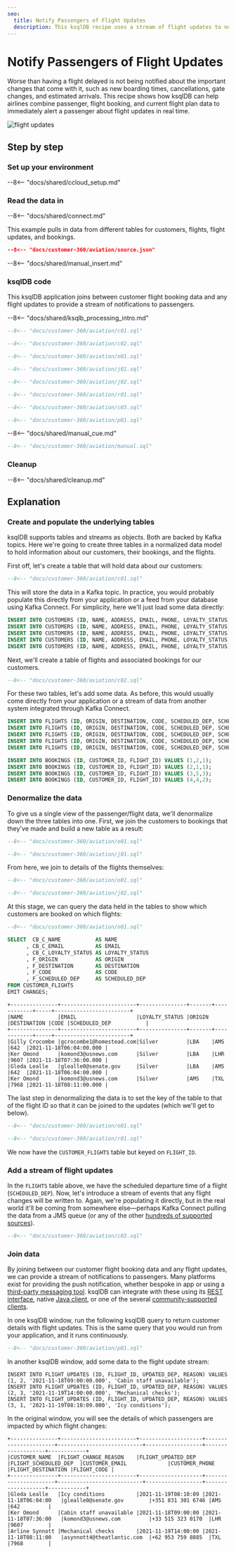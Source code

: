 ```yaml
---
seo:
  title: Notify Passengers of Flight Updates
  description: This ksqlDB recipe uses a stream of flight updates to notify passengers if their flight is delayed.
---
```


# Notify Passengers of Flight Updates

Worse than having a flight delayed is not being notified about the important changes that come with it, such as new boarding times, cancellations, gate changes, and estimated arrivals. This recipe shows how ksqlDB can help airlines combine passenger, flight booking, and current flight plan data to immediately alert a passenger about flight updates in real time.

![flight updates](../../img/flight.png)

## Step by step

### Set up your environment

--8<-- "docs/shared/ccloud_setup.md"

### Read the data in

--8<-- "docs/shared/connect.md"

This example pulls in data from different tables for customers, flights, flight updates, and bookings.

```json
--8<-- "docs/customer-360/aviation/source.json"
```

--8<-- "docs/shared/manual_insert.md"

### ksqlDB code

This ksqlDB application joins between customer flight booking data and any flight updates to provide a stream of notifications to passengers.

--8<-- "docs/shared/ksqlb_processing_intro.md"

```sql
--8<-- "docs/customer-360/aviation/c01.sql"

--8<-- "docs/customer-360/aviation/c02.sql"

--8<-- "docs/customer-360/aviation/o01.sql"

--8<-- "docs/customer-360/aviation/j01.sql"

--8<-- "docs/customer-360/aviation/j02.sql"

--8<-- "docs/customer-360/aviation/r01.sql"

--8<-- "docs/customer-360/aviation/c03.sql"

--8<-- "docs/customer-360/aviation/p01.sql"
```

--8<-- "docs/shared/manual_cue.md"

```sql
--8<-- "docs/customer-360/aviation/manual.sql"
```

### Cleanup

--8<-- "docs/shared/cleanup.md"

## Explanation

### Create and populate the underlying tables

ksqlDB supports tables and streams as objects. Both are backed by Kafka topics. Here we're going to create three tables in a normalized data model to hold information about our customers, their bookings, and the flights. 

[//]: # "`TODO: Simple ERD of the three tables`"

First off, let's create a table that will hold data about our customers: 

```sql
--8<-- "docs/customer-360/aviation/c01.sql"
```

This will store the data in a Kafka topic. In practice, you would probably populate this directly from your application or a feed from your database using Kafka Connect. For simplicity, here we'll just load some data directly: 

```sql
INSERT INTO CUSTOMERS (ID, NAME, ADDRESS, EMAIL, PHONE, LOYALTY_STATUS) VALUES (1, 'Gleda Lealle', '93 Express Point', 'glealle0@senate.gov', '+351 831 301 6746', 'Silver');
INSERT INTO CUSTOMERS (ID, NAME, ADDRESS, EMAIL, PHONE, LOYALTY_STATUS) VALUES (2, 'Gilly Crocombe', '332 Blaine Avenue', 'gcrocombe1@homestead.com', '+33 203 565 3736', 'Silver');
INSERT INTO CUSTOMERS (ID, NAME, ADDRESS, EMAIL, PHONE, LOYALTY_STATUS) VALUES (3, 'Astrix Aspall', '56 Randy Place', 'aaspall2@ebay.co.uk', '+33 679 296 6645', 'Gold');
INSERT INTO CUSTOMERS (ID, NAME, ADDRESS, EMAIL, PHONE, LOYALTY_STATUS) VALUES (4, 'Ker Omond', '23255 Tennessee Court', 'komond3@usnews.com', '+33 515 323 0170', 'Silver');
INSERT INTO CUSTOMERS (ID, NAME, ADDRESS, EMAIL, PHONE, LOYALTY_STATUS) VALUES (5, 'Arline Synnott', '144 Ramsey Avenue', 'asynnott4@theatlantic.com', '+62 953 759 8885', 'Bronze');
```

Next, we'll create a table of flights and associated bookings for our customers. 


```sql
--8<-- "docs/customer-360/aviation/c02.sql"
```

For these two tables, let's add some data. As before, this would usually come directly from your application or a stream of data from another system integrated through Kafka Connect. 

```sql
INSERT INTO FLIGHTS (ID, ORIGIN, DESTINATION, CODE, SCHEDULED_DEP, SCHEDULED_ARR) VALUES (1, 'LBA', 'AMS', '642',  '2021-11-18T06:04:00', '2021-11-18T06:48:00');
INSERT INTO FLIGHTS (ID, ORIGIN, DESTINATION, CODE, SCHEDULED_DEP, SCHEDULED_ARR) VALUES (2, 'LBA', 'LHR', '9607', '2021-11-18T07:36:00', '2021-11-18T08:05:00');
INSERT INTO FLIGHTS (ID, ORIGIN, DESTINATION, CODE, SCHEDULED_DEP, SCHEDULED_ARR) VALUES (3, 'AMS', 'TXL', '7968', '2021-11-18T08:11:00', '2021-11-18T10:41:00');
INSERT INTO FLIGHTS (ID, ORIGIN, DESTINATION, CODE, SCHEDULED_DEP, SCHEDULED_ARR) VALUES (4, 'AMS', 'OSL', '496',  '2021-11-18T11:20:00', '2021-11-18T13:25:00');
INSERT INTO FLIGHTS (ID, ORIGIN, DESTINATION, CODE, SCHEDULED_DEP, SCHEDULED_ARR) VALUES (5, 'LHR', 'JFK', '9230', '2021-11-18T10:36:00', '2021-11-18T19:07:00');
```

```sql
INSERT INTO BOOKINGS (ID, CUSTOMER_ID, FLIGHT_ID) VALUES (1,2,1);
INSERT INTO BOOKINGS (ID, CUSTOMER_ID, FLIGHT_ID) VALUES (2,1,1);
INSERT INTO BOOKINGS (ID, CUSTOMER_ID, FLIGHT_ID) VALUES (3,5,3);
INSERT INTO BOOKINGS (ID, CUSTOMER_ID, FLIGHT_ID) VALUES (4,4,2);
```

### Denormalize the data

To give us a single view of the passenger/flight data, we'll denormalize down the three tables into one. First, we join the customers to bookings that they've made and build a new table as a result: 

```sql
--8<-- "docs/customer-360/aviation/o01.sql"

--8<-- "docs/customer-360/aviation/j01.sql"
```

From here, we join to details of the flights themselves: 

```sql
--8<-- "docs/customer-360/aviation/o01.sql"

--8<-- "docs/customer-360/aviation/j02.sql"
```

At this stage, we can query the data held in the tables to show which customers are booked on which flights: 

```sql
--8<-- "docs/customer-360/aviation/o01.sql"

SELECT  CB_C_NAME           AS NAME
      , CB_C_EMAIL          AS EMAIL
      , CB_C_LOYALTY_STATUS AS LOYALTY_STATUS
      , F_ORIGIN            AS ORIGIN
      , F_DESTINATION       AS DESTINATION
      , F_CODE              AS CODE
      , F_SCHEDULED_DEP     AS SCHEDULED_DEP 
FROM CUSTOMER_FLIGHTS
EMIT CHANGES;      
```

```
+---------------+------------------------+---------------+-------+------------+-----+------------------------+
|NAME           |EMAIL                   |LOYALTY_STATUS |ORIGIN |DESTINATION |CODE |SCHEDULED_DEP           |
+---------------+------------------------+---------------+-------+------------+-----+------------------------+
|Gilly Crocombe |gcrocombe1@homestead.com|Silver         |LBA    |AMS         |642  |2021-11-18T06:04:00.000 |
|Ker Omond      |komond3@usnews.com      |Silver         |LBA    |LHR         |9607 |2021-11-18T07:36:00.000 |
|Gleda Lealle   |glealle0@senate.gov     |Silver         |LBA    |AMS         |642  |2021-11-18T06:04:00.000 |
|Ker Omond      |komond3@usnews.com      |Silver         |AMS    |TXL         |7968 |2021-11-18T08:11:00.000 |
```

The last step in denormalizing the data is to set the key of the table to that of the flight ID so that it can be joined to the updates (which we'll get to below). 

```sql
--8<-- "docs/customer-360/aviation/o01.sql"

--8<-- "docs/customer-360/aviation/r01.sql"

```

We now have the `CUSTOMER_FLIGHTS` table but keyed on `FLIGHT_ID`. 

### Add a stream of flight updates

In the `FLIGHTS` table above, we have the scheduled departure time of a flight (`SCHEDULED_DEP`). Now, let's introduce a stream of events that any flight changes will be written to. Again, we're populating it directly, but in the real world it'll be coming from somewhere else—perhaps Kafka Connect pulling the data from a JMS queue (or any of the other [hundreds of supported sources](https://hub.confluent.io)). 

```sql
--8<-- "docs/customer-360/aviation/c03.sql"
```

### Join data

By joining between our customer flight booking data and any flight updates, we can provide a stream of notifications to passengers. Many platforms exist for providing the push notification, whether bespoke in app or using a [third-party messaging tool](https://www.confluent.io/blog/building-a-telegram-bot-powered-by-kafka-and-ksqldb/). ksqlDB can integrate with these using its [REST interface](https://docs.ksqldb.io/en/latest/developer-guide/api/), native [Java client](https://docs.ksqldb.io/en/latest/developer-guide/ksqldb-clients/java-client/), or one of the several [community-supported clients](https://docs.ksqldb.io/en/0.22.0-ksqldb/developer-guide/ksqldb-clients/). 

In one ksqlDB window, run the following ksqlDB query to return customer details with flight updates. This is the same query that you would run from your application, and it runs continuously. 

```sql
--8<-- "docs/customer-360/aviation/p01.sql"
```

In another ksqlDB window, add some data to the flight update stream: 

```
INSERT INTO FLIGHT_UPDATES (ID, FLIGHT_ID, UPDATED_DEP, REASON) VALUES (1, 2, '2021-11-18T09:00:00.000', 'Cabin staff unavailable');
INSERT INTO FLIGHT_UPDATES (ID, FLIGHT_ID, UPDATED_DEP, REASON) VALUES (2, 3, '2021-11-19T14:00:00.000', 'Mechanical checks');
INSERT INTO FLIGHT_UPDATES (ID, FLIGHT_ID, UPDATED_DEP, REASON) VALUES (3, 1, '2021-11-19T08:10:09.000', 'Icy conditions');
```

In the original window, you will see the details of which passengers are impacted by which flight changes:

```
+---------------+------------------------+--------------------+----------------------+---------------------------+------------------+-------------------+------------+
|CUSTOMER_NAME  |FLIGHT_CHANGE_REASON    |FLIGHT_UPDATED_DEP  |FLIGHT_SCHEDULED_DEP  |CUSTOMER_EMAIL             |CUSTOMER_PHONE    |FLIGHT_DESTINATION |FLIGHT_CODE |
+---------------+------------------------+--------------------+----------------------+---------------------------+------------------+-------------------+------------+
|Gleda Lealle   |Icy conditions          |2021-11-19T08:10:09 |2021-11-18T06:04:00   |glealle0@senate.gov        |+351 831 301 6746 |AMS                |642         |
|Ker Omond      |Cabin staff unavailable |2021-11-18T09:00:00 |2021-11-18T07:36:00   |komond3@usnews.com         |+33 515 323 0170  |LHR                |9607        |
|Arline Synnott |Mechanical checks       |2021-11-19T14:00:00 |2021-11-18T08:11:00   |asynnott4@theatlantic.com  |+62 953 759 8885  |TXL                |7968        |
```
